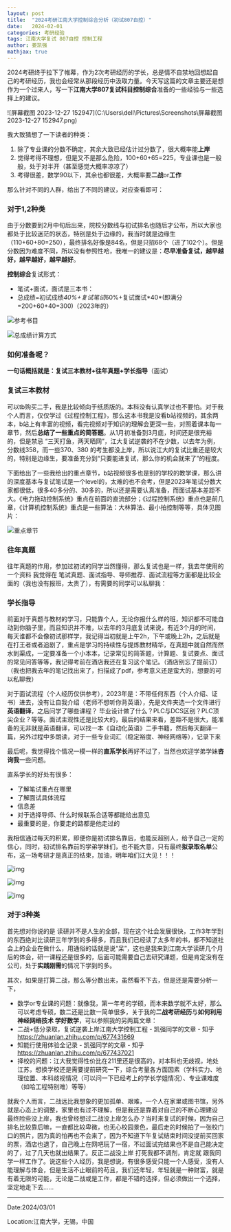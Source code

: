 ```yaml
---
layout: post
title:  "2024考研江南大学控制综合分析（初试807自控）"
date:   2024-02-01
categories: 考研经验
tags: 江南大学复试 807自控 控制工程 
author: 娄凯强
mathjax: true
---
```








2024考研终于拉下了帷幕，作为2次考研经历的学长，总是情不自禁地回想起自己的考研经历，我也会经常从那段经历中汲取力量。今天写这篇的文章主要还是想作为一个过来人，写一下**江南大学807复试科目控制综合**准备的一些经验与一些选择上的建议。

![屏幕截图 2023-12-27 152947](C:\Users\dell\Pictures\Screenshots\屏幕截图 2023-12-27 152947.png)





我大致猜想了一下读者的种类：

1.  除了专业课的分数不确定，其余大致已经估计过分数了，很大概率能**上岸** 
2.  觉得考得不理想，但是又不是那么危险，100+60+65=225，专业课也是一般般，处于对半开（甚至感觉大概率凉凉了） 
3.  考得很差，数学90以下，其余也都很差，大概率要**二战**or**工作** 

那么针对不同的人群，给出了不同的建议，对应查看即可：

### 对于1,2种类

由于分数要到2月中旬后出来，院校分数线与初试排名也随后才公布，所以大家也都处于比较迷茫的状态，特别是处于边缘的，我当时就是边缘生（110+60+80=250），最终排名好像是84名，但是只招68个（进了102个）。但是分数因为难度不同，所以没有参照性哈，我唯一的建议是：**尽早准备复试，越早越好，越早越好，越早越好**。

**控制综合**复试形式：

- 笔试+面试，面试是三本书：
- 总成绩=初试成绩*40%+复试笔试*60%+复试面试\*40*(即满分=200+60+40=300)（2023年的）

![参考书目](https://pica.zhimg.com/80/v2-c3e41770339b7d060937ea3ca21bfecd_720w.png?source=d16d100b)







![总成绩计算方式](https://pica.zhimg.com/80/v2-f0843d31b9ac16ece0af361aacce5e9b_720w.png?source=d16d100b)





### 如何准备呢？

**一句话概括就是：复试三本教材+往年真题+学长指导**（面试）

### 复试三本教材

可以tb购买二手，我是比较倾向于纸质版的。本科没有认真学过也不要怕。对于我个人而言，仅仅学过《过程控制工程》，那么这本书我是没看b站视频的，其余两本，b站上有丰富的视频，看完视频对于知识的理解会更深一些，对照着课本每一章节，然后**总结了一些重点的简答题**。从1月初准备到3月底，时间还是很充裕的，但是禁忌 “三天打鱼，两天晒网”，江大复试逆袭的不在少数，以去年为例，分数线358，而一些370、380 的考生都没上岸，所以说江大的复试比重还是较大的，特别是边缘生，要准备充分到“只要能进复试，那么你的机会就来了”的程度。

下面给出了一些我给出的重点章节，b站视频很多也是别的学校的教学课，那么讲的深度基本与复试笔试是一个level的，太难的也不会考，但是2023年笔试分数大家都很低，很多40多分的、30多的，所以还是需要认真准备，而面试基本差距不大。《电力拖动控制系统》重点在前面的直流部分；《过程控制系统》重点也是前几章，《计算机控制系统》重点是一些算法：大林算法、最小拍控制等等，具体见图片：

![重点章节](https://picx.zhimg.com/80/v2-0a93bdf5ab50871bb5579e5fabf48da9_720w.jpeg?source=d16d100b)







### 往年真题

往年真题的作用，参加过初试的同学当然懂得，那么复试也是一样，我去年使用的一个资料 我觉得在 笔试真题、面试指导、导师推荐、面试流程等方面都是比较全面的（我也没有报班，太贵了），有需要的同学可以私聊我：



### 学长指导

前面对于真题与教材的学习，只能靠个人，无论你报什么样的班，知识都不可能自动到你脑子里，而且知识并不难，以去年的3月底复试来说，有近3个月的时间，每天谁都不会像初试那样学，我记得当初就是上午2h，下午或晚上2h，之后就是在打王者或者追剧了，重点是学习的持续性与提炼教材精华，在真题中就自然而然水到渠成，一定要准备一个小本本，记录常见的简答题，计算题、复试要点、面试的常见问答等等，我记得考前在酒店我还在复习这个笔记。（酒店别忘了提前订）（我也把我去年的笔记找出来了，扫描成了pdf，参考意义还是蛮大的，想要的可以私聊我）

对于面试流程（个人经历仅供参考），2023年是：不带任何东西（个人介绍、证书）进去，没有让自我介绍（老师不想听你背英语），先是文件夹选一个文件进行**英语翻译**，之后问学了哪些课程？ 毕业设计做了什么？PLC与DCS区别？PLC顶尖企业？等等。面试主观性还是比较大的，最后的结果来看，差距不是很大，能准备的无非就是英语翻译，可以找一本《自动化英语》二手书籍，然后每天翻译一篇，另外过程中多朗读，对于一些专业词汇（稳定裕度、神经网络等），记录下来

最后呢，我觉得找个情况一模一样的**直系学长**再好不过了，当然也欢迎学弟学妹**咨询我**一些问题。

直系学长的好处有很多：

- 了解笔试重点在哪里
- 了解面试具体流程
- 信息差
- 对于选择导师、什么时候联系合适等都能给出意见
- 最重要的是，你要走的路都是他走过的 

我相信通过每天的积累，即便你是初试排名靠后，也能反超别人，给予自己一定的信心，同时，初试排名靠前的学弟学妹们，也不能大意，只有最终**拟录取名单**公布，这一场考研才是真正的结束，加油，明年咱们江大见！！！

![img](https://pica.zhimg.com/80/v2-55b6e900f95b8f07ed2cd11017359af6_720w.jpeg?source=d16d100b)







![img](https://pic1.zhimg.com/80/v2-8e5a32141ea55d1b8b547e8adec70136_720w.jpeg?source=d16d100b)







![img](https://picx.zhimg.com/80/v2-12d2acfcb700726a405c561f28896277_720w.jpeg?source=d16d100b)







### 对于3种类

首先想对你说的是 读研并不是人生的全部，现在这个社会发展很快，工作3年学到的东西绝对比读研三年学到的多得多，而且我们已经读了太多年的书，都不知道社会上的企业在做什么，用通俗的话就是说“呆”，这也是我来到江南大学读研几个月后的体会，研一课程还是很多的，后面可能需要自己去研究课题，但是肯定没有在公司，处于**实践刚需**的情况下学到的多。

其次，如果是打算二战，那么等分数出来，虽然看不下去，但是还是需要分析一下，

- 数学or专业课的问题：就像我，第一年考的学硕，而本来数学就不太好，那么可以考虑专硕，数二还是比数一简单很多，关于我的**二战考研经历**与**如何利用 神经网络技术 学好数学**，可以参照我的另两篇文章：                
- 二战+低分录取，复试逆袭上岸江南大学控制工程 - 凯强同学的文章 - 知乎
  https://zhuanlan.zhihu.com/p/677431669
- 知能行使用体验全记录 - 凯强同学的文章 - 知乎
  https://zhuanlan.zhihu.com/p/677437021
- 择校的问题：江大我觉得性价比在211里还是很高的，对本科也无歧视，地处江苏，想换学校还是需要提前研究一下，综合考量各方面因素（学科实力、地理位置、本科歧视情况（可以问一下已经考上的学长学姐情况）、专业课难度（如哈工程特别难）等等）

就我个人而言，二战远比我想象的更加孤单、艰难，一个人在家里或图书馆，另外就是心态上的调整，家里也有过不理解，但是我还是靠着对自己的不断心理建设 最终险些没上岸，我也曾经想过二战没上岸怎么办？当时来复试的时候，因为自己排名比较靠后嘛，一直都比较卑微，也无心校园景色，最后走的时候拍了一张校门口的照片，因为真的怕再也不会来了，因为不知道下午复试结束时间没提前买回家的票，酒店也退了，自己晚上在网吧玩了一宿，不过面试完结果也不是自己能决定的了，过了几天也就出结果了。反正二战没上岸 打死我都不调剂，肯定就 跟我同学一样工作了。说这些个人经历，我是想说，有很多感受只能一个人感受，没有人能理解与体会，但是生活不止眼前的苟且，我们还年轻，年轻就是一种财富，就是有着无限的可能，无论是二战或是工作，都是不错的选择，但必须做出一个选择，坚定地走下去……

----

Date:2024/03/01

Location:江南大学，无锡，中国